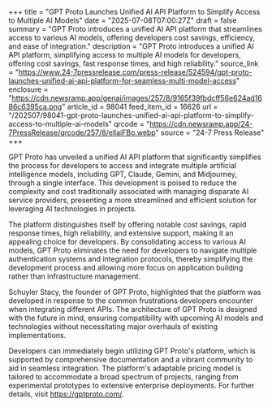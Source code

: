 +++
title = "GPT Proto Launches Unified AI API Platform to Simplify Access to Multiple AI Models"
date = "2025-07-08T07:00:27Z"
draft = false
summary = "GPT Proto introduces a unified AI API platform that streamlines access to various AI models, offering developers cost savings, efficiency, and ease of integration."
description = "GPT Proto introduces a unified AI API platform, simplifying access to multiple AI models for developers, offering cost savings, fast response times, and high reliability."
source_link = "https://www.24-7pressrelease.com/press-release/524594/gpt-proto-launches-unified-ai-api-platform-for-seamless-multi-model-access"
enclosure = "https://cdn.newsramp.app/genai/images/257/8/9165f39fbdcff56e624ad1686c6395ca.png"
article_id = 98041
feed_item_id = 16626
url = "/202507/98041-gpt-proto-launches-unified-ai-api-platform-to-simplify-access-to-multiple-ai-models"
qrcode = "https://cdn.newsramp.app/24-7PressRelease/qrcode/257/8/ellaiFBo.webp"
source = "24-7 Press Release"
+++

<p>GPT Proto has unveiled a unified AI API platform that significantly simplifies the process for developers to access and integrate multiple artificial intelligence models, including GPT, Claude, Gemini, and Midjourney, through a single interface. This development is poised to reduce the complexity and cost traditionally associated with managing disparate AI service providers, presenting a more streamlined and efficient solution for leveraging AI technologies in projects.</p><p>The platform distinguishes itself by offering notable cost savings, rapid response times, high reliability, and extensive support, making it an appealing choice for developers. By consolidating access to various AI models, GPT Proto eliminates the need for developers to navigate multiple authentication systems and integration protocols, thereby simplifying the development process and allowing more focus on application building rather than infrastructure management.</p><p>Schuyler Stacy, the founder of GPT Proto, highlighted that the platform was developed in response to the common frustrations developers encounter when integrating different APIs. The architecture of GPT Proto is designed with the future in mind, ensuring compatibility with upcoming AI models and technologies without necessitating major overhauls of existing implementations.</p><p>Developers can immediately begin utilizing GPT Proto's platform, which is supported by comprehensive documentation and a vibrant community to aid in seamless integration. The platform's adaptable pricing model is tailored to accommodate a broad spectrum of projects, ranging from experimental prototypes to extensive enterprise deployments. For further details, visit <a href='https://gptproto.com/' rel='nofollow' target='_blank'>https://gptproto.com/</a>.</p>